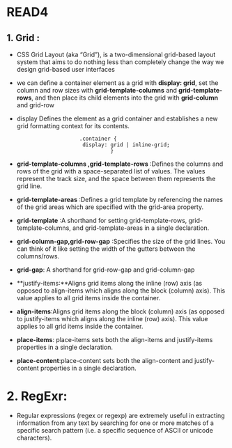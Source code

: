 # READ4

## 1. Grid : 

- CSS Grid Layout (aka “Grid”), is a two-dimensional grid-based layout system that aims to do nothing less than completely change the way we design grid-based user interfaces

- we can  define a container element as a grid with **display: grid**, set the column and row sizes with **grid-template-columns** and **grid-template-rows**, and then place its child elements into the grid with **grid-column** and grid-row

- display Defines the element as a grid container and establishes a new grid formatting context for its contents.

                          .container {
                           display: grid | inline-grid;
                                    }
- **grid-template-columns ,grid-template-rows** :Defines the columns and rows of the grid with a space-separated list of values. The values represent the track size, and the space between them represents the grid line.
                   
- **grid-template-areas** :Defines a grid template by referencing the names of the grid areas which are specified with the grid-area property. 
                                        
- **grid-template** :A shorthand for setting grid-template-rows, grid-template-columns, and grid-template-areas in a single declaration.

- **grid-column-gap,grid-row-gap** :Specifies the size of the grid lines. You can think of it like setting the width of the gutters between the columns/rows.
                
- **grid-gap**: A shorthand for grid-row-gap and grid-column-gap

- **justify-items:**Aligns grid items along the inline (row) axis (as opposed to align-items which aligns along the block (column) axis). This value applies to all grid items inside the container.

- **align-items**:Aligns grid items along the block (column) axis (as opposed to justify-items which aligns along the inline (row) axis). This value applies to all grid items inside the container.

- **place-items**: place-items sets both the align-items and justify-items properties in a single declaration.

- **place-content**:place-content sets both the align-content and justify-content properties in a single declaration.

 # 2. RegExr:

 - Regular expressions (regex or regexp) are extremely useful in extracting information from any text by searching for one or more matches of a specific search pattern (i.e. a specific sequence of ASCII or unicode characters).
                    
